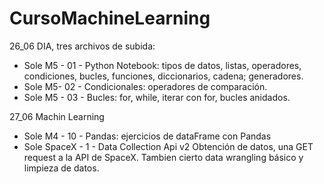 # CursoMachineLearning
26_06 DIA, tres archivos de subida:
- Sole M5 - 01 - Python Notebook: 
        tipos de datos, listas, operadores, condiciones, bucles, funciones, diccionarios, cadena; generadores. 
- Sole M5- 02 - Condicionales:
        operadores de comparación. 
- Sole M5 - 03 - Bucles:
        for, while, iterar con for, bucles anidados.
  
27_06 Machin Learning
- Sole M4 - 10 - Pandas:
        ejercicios de dataFrame con Pandas
- Sole SpaceX - 1 - Data Collection Api v2
        Obtención de datos, una GET request a la API de SpaceX. Tambien cierto data wrangling básico y limpieza de datos.
